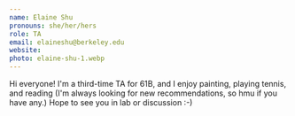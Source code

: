 ```yaml
---
name: Elaine Shu
pronouns: she/her/hers
role: TA
email: elaineshu@berkeley.edu
website: 
photo: elaine-shu-1.webp
---
```


Hi everyone! I'm a third-time TA for 61B, and I enjoy painting, playing tennis, and reading (I'm always looking for new recommendations, so hmu if you have any.) Hope to see you in lab or discussion :-)